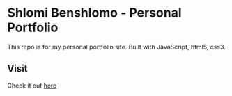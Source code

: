 # Shlomi Benshlomo - Personal Portfolio
This repo is for my personal portfolio site. Built with JavaScript, html5, css3.
## Visit
Check it out [here](https://shlomibe21.github.io/shlomi-benshlomo)

